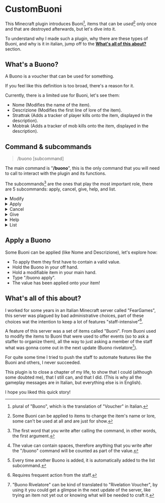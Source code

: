 # CustomBuoni
This Minecraft plugin introduces Buoni[^buoni], items that can be *used*[^used] only once and that are destroyed afterwards, but let's dive into it.

To understand why I made such a plugin, why there are these types of Buoni, and why is it in italian, jump off to the [**What's all of this about?**](https://github.com/Giopav/CustomBuoni#whats-all-of-this-about) section.

## What's a Buono?
A Buono is a voucher that can be used for something.

If you feel like this definition is too broad, there's a reason for it.

Currently, there is a limited use for Buoni, let's see them:
- Nome (Modifies the name of the item).
- Descrizione (Modifies the first line of lore of the item).
- Strattrak (Adds a tracker of player kills onto the item, displayed in the description).
- Mobtrak (Adds a tracker of mob kills onto the item, displayed in the description).

## Command & subcommands
> /buono [subcommand]

The main command is "**/buono**", this is the only command that you will need to call to interact with the plugin and its functions.

The subcommands[^subcommand] are the ones that play the most important role, there are 5 subcommands: apply, cancel, give, help, and list.


<details>
  <summary>Modify</summary>
  
  > /buono [value]

  This is not really a subcommand, it will be called every time the player writes anything other that the 5 standard subcommands.

  You can use this subcommand when you want to modify the value of the Buono in your hand, but not every Buono has a value, you can distinguish the ones that do, because the first line of the lore starts with "»".

  ![image](https://user-images.githubusercontent.com/43653262/198896035-da17a574-1888-46f8-ba37-1fe338bd0405.png)

  The plugin will try to assign as value any[^value] kind of text that you write.

  ------

</details>
<details>
  <summary>Apply</summary>
  
  > /buono apply

  Apply the Buono that is on your off hand onto the item in your main hand.

  More on this at the [**Apply a Buono**](https://github.com/Giopav/CustomBuoni/new/main?readme=1#apply-a-buono) section.
  
  ------
  
</details>
<details>
  <summary>Cancel</summary>
  
  > /buono cancel

  Cancel the value of the Buono in your main hand.

  From:

  ![image](https://user-images.githubusercontent.com/43653262/198890488-7989fcfd-08b7-4f93-b52e-c08bf88d3439.png)

  To:

  ![image](https://user-images.githubusercontent.com/43653262/198890524-dcb95385-73db-4db2-8428-519364fd2f79.png)
  
  ------

</details>
<details>
  <summary>Give</summary>
  
  > /buono give [Buono]

  Add to the sender's inventory the selected Buono, to see a list of valid Buoni, check the [List subcommand](https://github.com/Giopav/CustomBuoni/new/main?readme=1#list) section.
  
  ------
  
</details>
<details>
  <summary>Help</summary>
  
  > /buono help

  Receive a message with simple hints on how to use the command (in Italian lol).

  ![image](https://user-images.githubusercontent.com/43653262/198892579-488bac4b-c753-46b4-935d-a4d5acf394ad.png)
  
  ------
  
</details>
<details>
  <summary>List</summary>
  
  > /buono list

  Receive an Automatically-generated list[^list] of the Buoni.
  
  ------
  
</details>

## Apply a Buono
Some Buoni can be applied (like Nome and Descrizione), let's explore how: 
- To apply them they first have to contain a valid value.
- Hold the Buono in your off hand.
- Hold a modifiable item in your main hand.
- Type "/buono apply".
- The value has been applied onto your item!

## What's all of this about?
I worked for some years in an Italian Minecraft server called "FearGames", this server was plagued by bad administrative choices, part of these choices wat the intention to keep a lot of features "staff-intensive"[^staffintensive].

A feature of this server was a set of items called "Buoni". From Buoni used to modify the items to Buoni that were used to offer events (so to ask a staffer to organize them), all the way to just asking a member of the staff what was gonna come out in the next update (Buono rivelatore[^Rivelatore]).

For quite some time I tried to push the staff to automate features like the Buoni and others, I never succeeded.

This plugin is to close a chapter of my life, to show that I could (although some doubted me), that I still can, and that I did.
(This is why all the gameplay messages are in Italian, but everything else is in English).

I hope you liked this quick story!

[^buoni]: plural of "Buono", which is the translation of "Voucher" in Italian.
[^used]: Some Buoni can be applied to items to change the item's name or lore, some can't be used at all and are just for show.
[^subcommand]: The first word that you write after calling the command, in other words, the first argument.
[^value]: The value can contain spaces, therefore anything that you write after the "/buono" command will be counted as part of the value.
[^list]: Every time another Buono is added, it is automatically added to the list subcommand.
[^staffintensive]: Requires frequent action from the staff.
[^rivelatore]: "Buono Rivelatore" can be kind of translated to "Rivelation Voucher", by using it you could get a glimpse in the next update of the server, like trying an item not yet out or knowing what will be needed to craft it.
